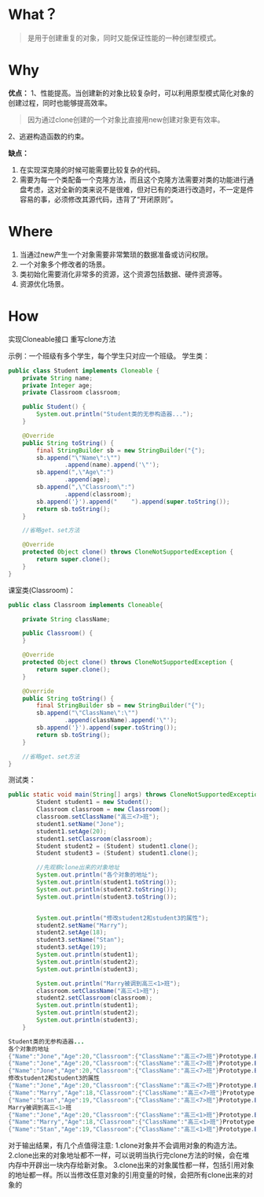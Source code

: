 
# What？
> 是用于创建重复的对象，同时又能保证性能的一种创建型模式。

# Why
**优点：** 
1、性能提高。当创建新的对象比较复杂时，可以利用原型模式简化对象的创建过程，同时也能够提高效率。
> 因为通过clone创建的一个对象比直接用new创建对象更有效率。

 2、逃避构造函数的约束。

**缺点：**
1. 在实现深克隆的时候可能需要比较复杂的代码。
2. 需要为每一个类配备一个克隆方法，而且这个克隆方法需要对类的功能进行通盘考虑，这对全新的类来说不是很难，但对已有的类进行改造时，不一定是件容易的事，必须修改其源代码，违背了“开闭原则”。

# Where
1. 当通过new产生一个对象需要非常繁琐的数据准备或访问权限。
3. 一个对象多个修改者的场景。
4. 类初始化需要消化非常多的资源，这个资源包括数据、硬件资源等。
5. 资源优化场景。

# How
实现Cloneable接口
重写clone方法

示例：一个班级有多个学生，每个学生只对应一个班级。
学生类：
```java
public class Student implements Cloneable {
    private String name;
    private Integer age;
    private Classroom classroom;

    public Student() {
        System.out.println("Student类的无参构造器...");
    }

    @Override
    public String toString() {
        final StringBuilder sb = new StringBuilder("{");
        sb.append("\"Name\":\"")
                .append(name).append('\"');
        sb.append(",\"Age\":")
                .append(age);
        sb.append(",\"Classroom\":")
                .append(classroom);
        sb.append('}').append("    ").append(super.toString());
        return sb.toString();
    }

    //省略get、set方法

    @Override
    protected Object clone() throws CloneNotSupportedException {
        return super.clone();
    }
}
```
课室类(Classroom)：
```java
public class Classroom implements Cloneable{

    private String className;

    public Classroom() {
    }

    @Override
    protected Object clone() throws CloneNotSupportedException {
        return super.clone();
    }

    @Override
    public String toString() {
        final StringBuilder sb = new StringBuilder("{");
        sb.append("\"ClassName\":\"")
                .append(className).append('\"');
        sb.append('}').append(super.toString());
        return sb.toString();
    }

    //省略get、set方法
}
```

测试类：
```java
public static void main(String[] args) throws CloneNotSupportedException {
        Student student1 = new Student();
        Classroom classroom = new Classroom();
        classroom.setClassName("高三<7>班");
        student1.setName("Jone");
        student1.setAge(20);
        student1.setClassroom(classroom);
        Student student2 = (Student) student1.clone();
        Student student3 = (Student) student1.clone();

        //先观察clone出来的对象地址
        System.out.println("各个对象的地址");
        System.out.println(student1.toString());
        System.out.println(student2.toString());
        System.out.println(student3.toString());


        System.out.println("修改student2和student3的属性");
        student2.setName("Marry");
        student2.setAge(18);
        student3.setName("Stan");
        student3.setAge(19);
        System.out.println(student1);
        System.out.println(student2);
        System.out.println(student3);

        System.out.println("Marry被调到高三<1>班");
        classroom.setClassName("高三<1>班");
        student2.setClassroom(classroom);
        System.out.println(student1);
        System.out.println(student2);
        System.out.println(student3);
    }
```
```java
Student类的无参构造器...
各个对象的地址
{"Name":"Jone","Age":20,"Classroom":{"ClassName":"高三<7>班"}Prototype.BlogDemo.Classroom@4554617c}    Prototype.BlogDemo.Student@74a14482
{"Name":"Jone","Age":20,"Classroom":{"ClassName":"高三<7>班"}Prototype.BlogDemo.Classroom@4554617c}    Prototype.BlogDemo.Student@1540e19d
{"Name":"Jone","Age":20,"Classroom":{"ClassName":"高三<7>班"}Prototype.BlogDemo.Classroom@4554617c}    Prototype.BlogDemo.Student@677327b6
修改student2和student3的属性
{"Name":"Jone","Age":20,"Classroom":{"ClassName":"高三<7>班"}Prototype.BlogDemo.Classroom@4554617c}    Prototype.BlogDemo.Student@74a14482
{"Name":"Marry","Age":18,"Classroom":{"ClassName":"高三<7>班"}Prototype.BlogDemo.Classroom@4554617c}    Prototype.BlogDemo.Student@1540e19d
{"Name":"Stan","Age":19,"Classroom":{"ClassName":"高三<7>班"}Prototype.BlogDemo.Classroom@4554617c}    Prototype.BlogDemo.Student@677327b6
Marry被调到高三<1>班
{"Name":"Jone","Age":20,"Classroom":{"ClassName":"高三<1>班"}Prototype.BlogDemo.Classroom@4554617c}    Prototype.BlogDemo.Student@74a14482
{"Name":"Marry","Age":18,"Classroom":{"ClassName":"高三<1>班"}Prototype.BlogDemo.Classroom@4554617c}    Prototype.BlogDemo.Student@1540e19d
{"Name":"Stan","Age":19,"Classroom":{"ClassName":"高三<1>班"}Prototype.BlogDemo.Classroom@4554617c}    Prototype.BlogDemo.Student@677327b6
```

对于输出结果，有几个点值得注意:
1.clone对象并不会调用对象的构造方法。
2.clone出来的对象地址都不一样，可以说明当执行完clone方法的时候，会在堆内存中开辟出一块内存给新对象。
3.clone出来的对象属性都一样，包括引用对象的地址都一样。所以当修改任意对象的引用变量的时候，会把所有clone出来的对象的